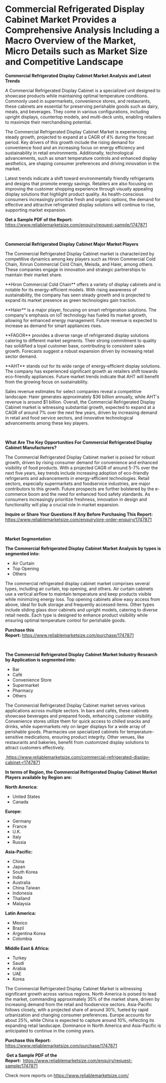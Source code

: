 <p><h1>Commercial Refrigerated Display Cabinet Market Provides a Comprehensive Analysis Including a Macro Overview of the Market, Micro Details such as Market Size and Competitive Landscape</h1></p><p><strong>Commercial Refrigerated Display Cabinet Market Analysis and Latest Trends</strong></p>
<p><p>A Commercial Refrigerated Display Cabinet is a specialized unit designed to showcase products while maintaining optimal temperature conditions. Commonly used in supermarkets, convenience stores, and restaurants, these cabinets are essential for preserving perishable goods such as dairy, meats, and beverages. They come in various configurations, including upright displays, countertop models, and multi-deck units, enabling retailers to maximize their merchandising potential.</p><p>The Commercial Refrigerated Display Cabinet Market is experiencing steady growth, projected to expand at a CAGR of 4% during the forecast period. Key drivers of this growth include the rising demand for convenience food and an increasing focus on energy efficiency and sustainability in retail environments. Additionally, technological advancements, such as smart temperature controls and enhanced display aesthetics, are shaping consumer preferences and driving innovation in the market.</p><p>Latest trends indicate a shift toward environmentally friendly refrigerants and designs that promote energy savings. Retailers are also focusing on improving the customer shopping experience through visually appealing display solutions that highlight product quality. As health-conscious consumers increasingly prioritize fresh and organic options, the demand for effective and attractive refrigerated display solutions will continue to rise, supporting market expansion.</p></p>
<p><strong>Get a Sample PDF of the Report:&nbsp;</strong> <a href="https://www.reliablemarketsize.com/enquiry/request-sample/1747871?utm_campaign=3365&utm_medium=2&utm_source=Github&utm_content=ia&utm_term=10042025&utm_id=commercial-refrigerated-display-cabinet">https://www.reliablemarketsize.com/enquiry/request-sample/1747871</a></p>
<p>&nbsp;</p>
<p><strong>Commercial Refrigerated Display Cabinet Major Market Players</strong></p>
<p><p>The Commercial Refrigerated Display Cabinet market is characterized by competitive dynamics among key players such as Hiron Commercial Cold Chain, Xinrun Commercial Cold Chain, Meisda, and Haier, among others. These companies engage in innovation and strategic partnerships to maintain their market share.</p><p>**Hiron Commercial Cold Chain** offers a variety of display cabinets and is notable for its energy-efficient models. With rising awareness of sustainability, the company has seen steady growth and is projected to expand its market presence as green technologies gain traction.</p><p>**Haier** is a major player, focusing on smart refrigeration solutions. The company's emphasis on IoT technology has fueled its market growth, allowing for enhanced energy management. Future revenue is expected to increase as demand for smart appliances rises.</p><p>**FAGOR** provides a diverse range of refrigerated display solutions catering to different market segments. Their strong commitment to quality has solidified a loyal customer base, contributing to consistent sales growth. Forecasts suggest a robust expansion driven by increasing retail sector demand.</p><p>**AHT** stands out for its wide range of energy-efficient display solutions. The company has experienced significant growth as retailers shift towards eco-friendly appliances. Future market trends indicate that AHT will benefit from the growing focus on sustainability.</p><p>Sales revenue estimates for select companies reveal a competitive landscape: Haier generates approximately $36 billion annually, while AHT's revenue is around $1 billion. Overall, the Commercial Refrigerated Display Cabinet market is witnessing substantial growth, expected to expand at a CAGR of around 7% over the next few years, driven by increasing demand in retail and food service sectors, and innovative technological advancements among these key players.</p></p>
<p>&nbsp;</p>
<p><strong>What Are The Key Opportunities For Commercial Refrigerated Display Cabinet Manufacturers?</strong></p>
<p><p>The Commercial Refrigerated Display Cabinet market is poised for robust growth, driven by rising consumer demand for convenience and enhanced visibility of food products. With a projected CAGR of around 5-7% over the next five years, key trends include increasing adoption of eco-friendly refrigerants and advancements in energy-efficient technologies. Retail sectors, especially supermarkets and foodservice industries, are major contributors to this growth. Future prospects are further bolstered by the e-commerce boom and the need for enhanced food safety standards. As consumers increasingly prioritize freshness, innovation in design and functionality will play a crucial role in market expansion.</p></p>
<p><strong>Inquire or Share Your Questions If Any Before Purchasing This Report:</strong> <a href="https://www.reliablemarketsize.com/enquiry/pre-order-enquiry/1747871?utm_campaign=3365&utm_medium=2&utm_source=Github&utm_content=ia&utm_term=10042025&utm_id=commercial-refrigerated-display-cabinet">https://www.reliablemarketsize.com/enquiry/pre-order-enquiry/1747871</a></p>
<p>&nbsp;</p>
<p><strong>Market Segmentation</strong></p>
<p><strong>The Commercial Refrigerated Display Cabinet Market Analysis by types is segmented into:</strong></p>
<p><ul><li>Air Curtain</li><li>Top Opening</li><li>Others</li></ul></p>
<p><p>The commercial refrigerated display cabinet market comprises several types, including air curtain, top opening, and others. Air curtain cabinets use a vertical airflow to maintain temperature and keep products visible while minimizing energy loss. Top opening cabinets allow easy access from above, ideal for bulk storage and frequently accessed items. Other types include sliding glass door cabinets and upright models, catering to diverse retail needs. Each type is designed to enhance product visibility while ensuring optimal temperature control for perishable goods.</p></p>
<p><strong>Purchase this Report:&nbsp;</strong><a href="https://www.reliablemarketsize.com/purchase/1747871?utm_campaign=3365&utm_medium=2&utm_source=Github&utm_content=ia&utm_term=10042025&utm_id=commercial-refrigerated-display-cabinet">https://www.reliablemarketsize.com/purchase/1747871</a></p>
<p>&nbsp;</p>
<p><strong>The Commercial Refrigerated Display Cabinet Market Industry Research by Application is segmented into:</strong></p>
<p><ul><li>Bar</li><li>Café</li><li>Convenience Store</li><li>Supermarket</li><li>Pharmacy</li><li>Others</li></ul></p>
<p><p>The Commercial Refrigerated Display Cabinet market serves various applications across multiple sectors. In bars and cafés, these cabinets showcase beverages and prepared foods, enhancing customer visibility. Convenience stores utilize them for quick access to chilled snacks and drinks, while supermarkets rely on larger displays for a wide array of perishable goods. Pharmacies use specialized cabinets for temperature-sensitive medications, ensuring product integrity. Other venues, like restaurants and bakeries, benefit from customized display solutions to attract customers effectively.</p></p>
<p><a href="https://www.reliablemarketsize.com/commercial-refrigerated-display-cabinet-r1747871?utm_campaign=3365&utm_medium=2&utm_source=Github&utm_content=ia&utm_term=10042025&utm_id=commercial-refrigerated-display-cabinet">&nbsp;https://www.reliablemarketsize.com/commercial-refrigerated-display-cabinet-r1747871</a></p>
<p><strong>In terms of Region, the Commercial Refrigerated Display Cabinet Market Players available by Region are:</strong></p>
<p>
    <p> <strong> North America: </strong>
        <ul>
            <li>United States</li>
            <li>Canada</li>
        </ul>
        </p> 
    <p> <strong> Europe: </strong>
        <ul>
            <li>Germany</li>
            <li>France</li>
            <li>U.K.</li>
            <li>Italy</li>
            <li>Russia</li>
        </ul>
        </p> 
    <p> <strong> Asia-Pacific: </strong>
        <ul>
            <li>China</li>
            <li>Japan</li>
            <li>South Korea</li>
            <li>India</li>
            <li>Australia</li>
            <li>China Taiwan</li>
            <li>Indonesia</li>
            <li>Thailand</li>
            <li>Malaysia</li>
        </ul>
        </p> 
    <p> <strong> Latin America: </strong>
        <ul>
            <li>Mexico</li>
            <li>Brazil</li>
            <li>Argentina Korea</li>
            <li>Colombia</li>
        </ul>
        </p> 
    <p> <strong> Middle East & Africa: </strong>
        <ul>
            <li>Turkey</li>
            <li>Saudi</li>
            <li>Arabia</li>
            <li>UAE</li>
            <li>Korea</li>
        </ul>
    </p>
    </p>
<p><p>The Commercial Refrigerated Display Cabinet Market is witnessing significant growth across various regions. North America is poised to lead the market, commanding approximately 35% of the market share, driven by increasing demand from the retail and foodservice sectors. Asia-Pacific follows closely, with a projected share of around 30%, fueled by rapid urbanization and changing consumer preferences. Europe accounts for about 25%, while China is expected to capture around 10%, reflecting its expanding retail landscape. Dominance in North America and Asia-Pacific is anticipated to continue in the coming years.</p></p>
<p><strong>Purchase this Report: </strong><a href="https://www.reliablemarketsize.com/purchase/1747871?utm_campaign=3365&utm_medium=2&utm_source=Github&utm_content=ia&utm_term=10042025&utm_id=commercial-refrigerated-display-cabinet">https://www.reliablemarketsize.com/purchase/1747871</a></p>
<p>&nbsp;<strong>Get a Sample PDF of the Report:&nbsp;&nbsp;</strong><a href="https://www.reliablemarketsize.com/enquiry/request-sample/1747871?utm_campaign=3365&utm_medium=2&utm_source=Github&utm_content=ia&utm_term=10042025&utm_id=commercial-refrigerated-display-cabinet">https://www.reliablemarketsize.com/enquiry/request-sample/1747871</a></p>
<p><strong></strong></p>
<p>Check more reports on <a href="https://www.reliablemarketsize.com/?utm_campaign=3365&utm_medium=2&utm_source=Github&utm_content=ia&utm_term=10042025&utm_id=commercial-refrigerated-display-cabinet">https://www.reliablemarketsize.com/</a></p>